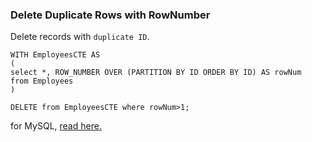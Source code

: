 ### Delete Duplicate Rows with RowNumber

Delete records with `duplicate ID`.

```
WITH EmployeesCTE AS
(
select *, ROW_NUMBER OVER (PARTITION BY ID ORDER BY ID) AS rowNum
from Employees  
)

DELETE from EmployeesCTE where rowNum>1;
```

for MySQL, [read here.](http://stackoverflow.com/questions/3311903/remove-duplicate-rows-in-mysql)
